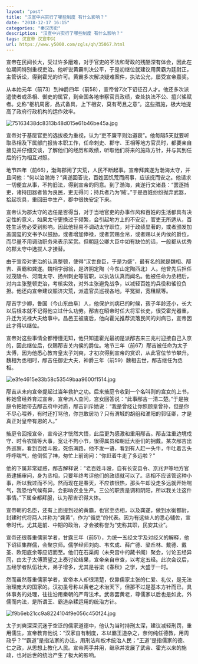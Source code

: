 ```yaml
---
layout: "post"
title: "汉宣中兴实行了哪些制度 有什么影响？"
date: "2018-12-17 16:15"
categories: "秦汉历史"
description: "汉宣中兴实行了哪些制度 有什么影响？"
tags: 汉宣帝 汉宣中兴
url: https://www.y5000.com/zgls/qh/35067.html
---
```






宣帝在民间长大，受过许多磨难，对于官吏的不法和苛政的残酷深有体会，因此在位期间特别重视吏治。他听说黄霸判决公平，于是初继位就建议用黄霸为廷尉正，主管诉讼，得到霍光的许可。黄霸多次解决疑难案件，执法公允，屡受宣帝嘉奖。

从本始元年（前73）到神爵四年（前58），宣帝曾7次下诏征召人才。他还多次派遣使者或丞相、御史的属官，到全国各地审察官员政绩，查处执法不公、擅兴徭赋者。史称“枢机周密，品式备具，上下相安，莫有苟且之意”。这些措施，极大地提高了政府行政机构的运作效率。

![75163438dc8313b48d015e61b46be45a.jpg](https://img.y5000.com/uploads/allimg/181018/75163438dc8313b48d015e61b46be45a.jpg)

宣帝对于基层官吏的选拔极为重视，认为“吏不廉平则治道衰”。他每隔5天就要听取丞相及下属部门报告本职工作，任命刺史、郡守、王相等地方官员时，都要亲自接见并仔细交谈，了解他们的经历和政绩，听取他们将来的施政方针，并与其到任后的行为相互对照。

地节四年（前66），渤海郡闹了灾荒，人民不断起事。宣帝拜龚遂为渤海太守，并且问他：“何以治渤海？”龚遂回答说，百姓因饥荒而闹事，应该抚而安之。他请求一切便宜从事，不拘旧法，得到宣帝的同意。到了渤海，龚遂行文诸县：“罢逐捕吏，诸持田器者皆为良民，吏无得问；持兵者乃为‘贼’。”于是百姓纷纷抛弃武器，拾起农具，重回田中生产，郡中很快安定下来。

宣帝认为郡太守的选任是否得当，对于当地官吏的办事作风和百姓的生活都具有决定性的意义，如果太守更换过于频繁，会引起地方上的不安定，官吏无所适从，百姓生活势必受到影响。因此他轻易不调动太守职位，对于政绩显著的，或者颁发加盖国玺的文书予以鼓励，或者增加俸禄，或者赏赐金帛，或者赐以关内侯的爵位，而尽量不用调动职务来表示奖赏。但朝廷公卿大臣中如有缺位的话，一般都从优秀的郡太守中选拔人才接替。

由于宣帝对吏治的认真整顿，使得“汉世良臣，于是为盛”，最有名的就是魏相、邴吉、黄霸和龚遂。魏相字弱翁，是济阴定陶（今东山定陶西北）人。他曾先后担任过茂陵令、河南太守、扬州刺史等官职，以执法认真而闻名。他被任命为丞相后，对内主张整顿吏治，考核实效，对外主张避免战争，以减轻百姓的兵役和徭役负担。他还向宣帝建议赈济灾荒，派遣官员巡视各地，平冤狱，宽租赋等。

邴吉字少卿，鲁国（今山东曲阜）人，他保护刘病已的时候，孩子年龄还小，长大以后根本就不记得他立过什么功劳。邴吉在昭帝时任大将军长史，很受霍光器重，升迁为光禄大夫给事中。昌邑王被废后，他向霍光推荐流落民间的刘病已，宣帝因此才得以继位。

宣帝对这些事情全都懵懂无知，他只知道霍光最初是派邴吉来三兆村迎接自己入京的，因此继位后，仅赐邴吉关内侯的爵位。地节三年（前67）邴吉被任命为太子太傅，因为他悉心教育皇太子刘奭，才初次得到宣帝的赏识，从此官位节节攀升。魏相为丞相时，邴吉任御史大夫，神爵三年（前59）魏相去世，邴吉继任为丞相。

![e3fe4615e33b58c53549baa9600f1514.jpg](https://img.y5000.com/uploads/allimg/181018/e3fe4615e33b58c53549baa9600f1514.jpg)

邴吉从未向宣帝提起过当年救护之功。后来掖庭令收到一个名叫则的宫女的上书，称她曾经养育过宣帝，宣帝派人查问，宫女回答说：“此事邴吉一清二楚。”于是掖庭令把她带去邴吉府中对质，邴吉训斥她说：“我是曾经让你照顾皇曾孙，但是你不尽心喂养，有时还打骂他，你岂敢居功？只有渭城的胡组和淮阳的郭征卿，才是真正对皇帝有恩的人。”

掖庭令回报宣帝，宣帝这才恍然大悟，此后更为感激和重用邴吉。邴吉注重边境戍守、时令农情等大事，宽让不拘小节，很得属员和朝廷大臣们的拥戴。某次邴吉出外巡察，看到百姓斗殴，死伤满路，他不发一语，看到有人赶一头牛，牛吐着舌头呼呼喘气，他倒慌了神，匆忙上前询问：“你赶着牛走了多远啦？”

他的下属非常疑惑，邴吉解释说：“老百姓斗殴，自有长安县令、京兆尹等地方官员逮捕审问，身为丞相，只要年终考评他们的政绩就可以了。丞相不应该管这种小事，所以我过而不问。然而现在是春天，不应该很热，那头牛却没走多远就开始喘气，我恐怕气候有异，会影响农业生产。三公的职责是调和阴阳，所以我关注这件事情。”下属全都拜服，认为邴吉识得大体。

宣帝朝的名臣，还有上面提到过的黄霸，也官至丞相，以及龚遂，做到水衡都尉，封建时代将两人并称为“龚黄”，作为“循吏”的代表。因为有这些人的悉心辅佐，宣帝时代，尤其是前、中期的政治，才会被称誉为“吏称其职，民安其业”。

宣帝还很尊重儒家学者，甘露三年（前51），为统一五经文字及对经义的解释，他下诏征集群儒，会聚京师。儒学经师刘向、韦玄成、薛广德、梁丘林、戴德、戴圣、欧阳底余等应诏而至。他们在石渠阁（未央宫中的藏书阁）聚会，讨论五经异同，由太子太傅萧望之上奏讨论结果，宣帝亲自审查，以考定五经。此次会议后，五经学者队伍壮大，弟子增多，尤其是谷梁《春秋》之学，大盛于一时。

然而虽然尊重儒家学者，宣帝本人却很清楚，仅靠儒家主张的仁爱、礼仪，是无法治理庞大的国家的。汉初虽号称以黄老之术治天下，但那不过是基本方针而已，具体事务的处理，往往沿用秦朝的严苛法术。武帝罢黄老，尊儒家以后也是如此，外儒而内法，是所谓王、霸道杂糅运用的统治方针。

![f9b6eb21cc9a8224104f9e056c450f24.jpg](https://img.y5000.com/uploads/allimg/181018/f9b6eb21cc9a8224104f9e056c450f24.jpg)

太子刘奭深深沉迷于空泛的儒家道德中，他认为当时持刑太深，建议减轻刑罚，重用儒生，宣帝教育他说：“汉家自有制度，本以霸王道杂之，奈何纯任德教，用周政乎？”“霸道”是指法家的办法，用刑法和权术统治人民；“王道”是指儒家的德、仁之政，从思想上教化人民。宣帝两手并用，继承并发展了武帝、霍光以来的施政，也对后世的统治产生了极大的影响。

